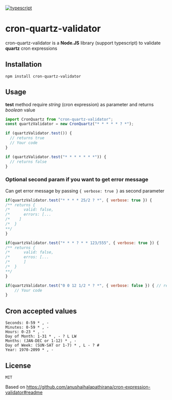 [![typescript](https://camo.githubusercontent.com/56e4a1d9c38168bd7b1520246d6ee084ab9abbbb/68747470733a2f2f62616467656e2e6e65742f62616467652f69636f6e2f547970655363726970743f69636f6e3d74797065736372697074266c6162656c266c6162656c436f6c6f723d626c756526636f6c6f723d353535353535)](https://www.typescriptlang.org/)

# cron-quartz-validator

cron-quartz-validator is a **Node.JS** library (support typescript) to validate **quartz** cron expressions

## Installation

    npm install cron-quartz-validator

## Usage

**test** method require _string_ (cron expression) as parameter and returns _boolean_ value

```js
import CronQuartz from "cron-quartz-validator";
const quartzValidator = new CronQuartz("* * * * * ? *");
```

```js
if (quartzValidator.test()) {
  // returns true
  // Your code
}
```

```js
if (quartzValidator.test("* * * * * * *")) {
  // returns false
}
```

### Optional second param if you want to get error message

Can get error message by passing `{ verbose: true }` as second parameter

```js
if(quartzValidator.test("* * * * 25/2 ? *", { verbose: true }) {
/** returns {
/* 		valid: false,
/* 		errors: [... 
/*    ]
/*	}
**/
}
```

```js
if(quartzValidator.test("* * * ? * * 123/555", { verbose: true }) {
/** returns {
/* 		valid: false,
/* 		erros: [...
/*		]
/*	}
**/
}
```

```js
if(quartzValidator.test("0 0 12 1/2 * ? *", { verbose: false }) { // returns true
	// Your code
}
```

## Cron accepted values

    Seconds: 0-59 * , -
    Minutes: 0-59 * , -
    Hours: 0-23 * , -
    Day of Month: 1-31 * , - ? L LW
    Months: (JAN-DEC or 1-12) * , -
    Day of Week: (SUN-SAT or 1-7) * , L - ? #
    Year: 1970-2099 * , -

## License

    MIT

Based on https://github.com/anushaihalapathirana/cron-expression-validator#readme
